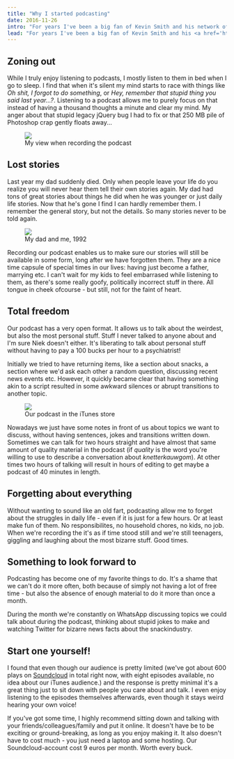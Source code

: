 ```yaml
---
title: "Why I started podcasting"
date: 2016-11-26
intro: "For years I've been a big fan of Kevin Smith and his network of podcasts. Earlier this year I started a podcast of my own with my best friend, Niek Lucassen. So far we've recorded eight episodes of Loosch! and had a great time doing it. I'd like to talk about <em>why</em> we do it."
lead: "For years I've been a big fan of Kevin Smith and his <a href='http://smodcast.com'>network of podcasts</a>. Earlier this year I started a podcast of my own with my best friend, <a href='http://nieklucassen.com'>Niek Lucassen</a>. So far we've recorded eight episodes of <a href='https://itunes.apple.com/nl/podcast/loosch!/id1098242588?mt=2'>Loosch!</a> and had a great time doing it. I'd like to talk about <em>why</em> we do it."
---
```


## Zoning out

While I truly enjoy listening to podcasts, I mostly listen to them in bed when I go
to sleep. I find that when it's silent my mind starts to race with things like <cite>Oh shit, I forgot to do something</cite>,
or <cite>Hey, remember that stupid thing you said last year...?</cite>. Listening to a podcast allows me to purely focus on that instead of having a thousand thoughts a minute and clear my mind.
My anger about that stupid legacy jQuery bug I had to fix or that 250 MB pile of Photoshop crap gently floats away...

<figure>
 <img src="/images/loosch.jpg" />
 <figcaption>My view when recording the podcast</figcaption>
</figure>

## Lost stories

Last year my dad suddenly died. Only when people leave your life do you realize you will never hear them tell their own
stories again. My dad had tons of great stories about things he did when he was younger or just daily life stories. Now
that he's gone I find I can hardly remember them. I remember the general story, but not the details.
So many stories never to be told again.

<figure>
 <img src="/images/papa.jpg" />
 <figcaption>My dad and me, 1992</figcaption>
</figure>

Recording our podcast enables us to make sure our stories will still be available in some form, long after
we have forgotten them. They are a nice time capsule of special times in our lives: having just become a father,
marrying etc. I can't wait for my kids to feel embarrased while listening to them, as there's some
really goofy, politically incorrect stuff in there. All tongue in cheek ofcourse - but still, not for the faint of heart.

## Total freedom

Our podcast has a very open format. It allows us to talk about the weirdest,
 but also the most personal stuff. Stuff I never talked to anyone about and I'm sure Niek doesn't either.
 It's liberating to talk about personal stuff without having to pay a 100 bucks per hour to a psychiatrist!

 Initially we tried to have returning items, like a section about
 snacks, a section where we'd ask each other a random question, discussing recent news events etc.
  However, it quickly became clear that having something akin to a script resulted in some awkward
  silences or abrupt transitions to another topic.

<figure>
 <img src="/images/itunes.jpg" />
 <figcaption>Our podcast in the iTunes store</figcaption>
</figure>

  Nowadays we just have some notes in front of us about topics we want to discuss, without having
  sentences, jokes and transitions written down. Sometimes we can talk for two hours straight and have almost
  that same amount of quality material in the podcast (if _quality_ is the word you're willing to use to describe a conversation about _knetterkauwgom_).
  At other times two hours of talking will result in hours of editing to get maybe a podcast of 40 minutes in length.


## Forgetting about everything

Without wanting to sound like an old fart, podcasting allow me to forget about the struggles in daily life - even if it is just for
a few hours. Or at least make fun of them. No responsibilites, no household chores, no kids, no job. When we're recording the it's as
if time stood still and we're still teenagers, giggling and laughing about the most bizarre stuff. Good times.

## Something to look forward to

Podcasting has become one of my favorite things to do. It's a shame that we can't do it more often, both
because of simply not having a lot of free time - but also the absence of enough material to do it more than
once a month.

During the month we're constantly on WhatsApp discussing topics we could talk about during the podcast,
thinking about stupid jokes to make and watching Twitter for bizarre news facts about the snackindustry.

## Start one yourself!

I found that even though our audience is pretty limited (we've got about 600 plays on <a href="https://soundcloud.com/pim-niek">Soundcloud</a> in total right now, with
eight episodes available, no idea about our iTunes audience.) and the response is pretty minimal it's a great thing just to sit down with
people you care about and talk. I even enjoy listening to the episodes themselves afterwards, even though it stays weird hearing your own voice!

If you've got some time, I highly recommend sitting down and talking with your friends/colleagues/family and put it online. It doesn't have be to be exciting or ground-breaking, as long as
you enjoy making it. It also doesn't have to cost much - you just need a laptop and some hosting. Our Soundcloud-account cost 9 euros per month. Worth
  every buck.